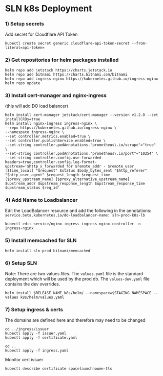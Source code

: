 # SLN k8s Deployment

### 1) Setup secrets 
Add secret for Cloudflare API Token 
```
kubectl create secret generic cloudflare-api-token-secret --from-literal=api-token=
```

### 2) Get repositories for helm packages installed
```
helm repo add jetstack https://charts.jetstack.io
helm repo add bitnami https://charts.bitnami.com/bitnami
helm repo add ingress-nginx https://kubernetes.github.io/ingress-nginx
helm repo update
```

### 3) Install cert-manager and nginx-ingress
(this will add DO load balancer)
```
helm install cert-manager jetstack/cert-manager --version v1.2.0 --set installCRDs=true
helm install nginx-ingress ingress-nginx \
--repo https://kubernetes.github.io/ingress-nginx \
--namespace ingress-nginx \
--set controller.metrics.enabled=true \
--set controller.publishService.enabled=true \
--set-string controller.podAnnotations."prometheus\.io/scrape"="true" \
--set-string controller.podAnnotations."prometheus\.io/port"="10254" \
--set-string controller.config.use-forwarded-headers=true,controller.config.log-format-upstream='$http_x_forwarded_for $remote_addr - $remote_user [$time_local] "$request" $status $body_bytes_sent "$http_referer" "$http_user_agent" $request_length $request_time [$proxy_upstream_name] [$proxy_alternative_upstream_name] $upstream_addr $upstream_response_length $upstream_response_time $upstream_status $req_id'
```

### 4) Add Name to Loadbalancer
Edit the LoadBalancer resource and add the following in the annotations:
`service.beta.kubernetes.io/do-loadbalancer-name: sln-prod-k8s-lb`

```
kubectl edit service/nginx-ingress-ingress-nginx-controller -n ingress-nginx
```

### 5) Install memcached for SLN
```
helm install sln-prod bitnami/memcached
```

### 6) Setup SLN
Note: There are two values files. The `values.yaml` file is the standard deployment which will be used by the prod db. The `values-dev.yaml` file contains the dev overrides. 
```
helm install $RELEASE_NAME k8s/helm/ --namespace=$STAGING_NAMESPACE --values k8s/helm/values.yaml
```


### 7) Setup ingress & certs
The domains are defined here and therefore may need to be changed
```
cd ../ingress/issuer
kubectl apply -f issuer.yaml
kubectl apply -f certificate.yaml
```

```
cd ..
kubectl apply -f ingress.yaml
```

Monitor cert issuer
```
kubectl describe certificate spacelaunchnowme-tls
```
